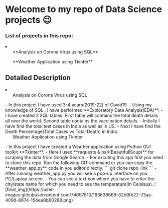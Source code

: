 # Welcome to my repo of Data Science projects 😉

### List of projects in this repo:
<li>
  <ol> **Analysis on Corona Virus using SQL** </ol>
  <ol> **Weather Application using Tkinter** </ol>
</li>

## Detailed Description
<li>
  <ol> Analysis on Corona Virus using SQL </ol>
      - In this project I have used 3-4 years(2019-22) of Covid19.
      - Using my knowledge of SQL , I have performed **Exploratory Data Analysis(EDA)**.
      - I have created 2 SQL tables. First table will contains the total death details all over the world. Second table contains the vaccination details.
      - Initially I have find the total test cases in India as well as in US.
      - Next I have find the Death Percentage(Total Cases vs Total Death) in India.
      
  <ol> Weather Application using Tkinter </ol>
      - In this project I have created a Weather application using Python GUI toolkit **Tkinter**.
      - Here I used **requests & bs4(BeautifullSoup)** for scraping the data from Google Search.
      - For excuting this app first you need to clone this repo. Run the following GIT command or you can copy the **weather_app.py** code in you editor directly.
      ```
      git clone repo_link
      ```
      - After running weather_app.py you will see a pop-up interface on you PC/Laptop screen.
      - You can see a text box where you have to enter the city/state name for which you need to see the temperature(in Celsisus).
      ![final_img](https://user-images.githubusercontent.com/74697810/183638669-32b9fb22-73aa-409d-8674-154ea0b60288.png)

</li>
